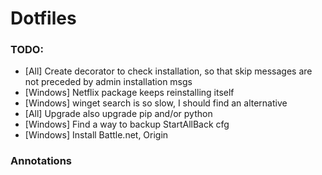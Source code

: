 # Dotfiles

### TODO:

- [All] Create decorator to check installation, so that skip messages are not preceded by admin installation msgs
- [Windows] Netflix package keeps reinstalling itself
- [Windows] winget search is so slow, I should find an alternative
- [All] Upgrade also upgrade pip and/or python
- [Windows] Find a way to backup StartAllBack cfg
- [Windows] Install Battle.net, Origin

### Annotations
